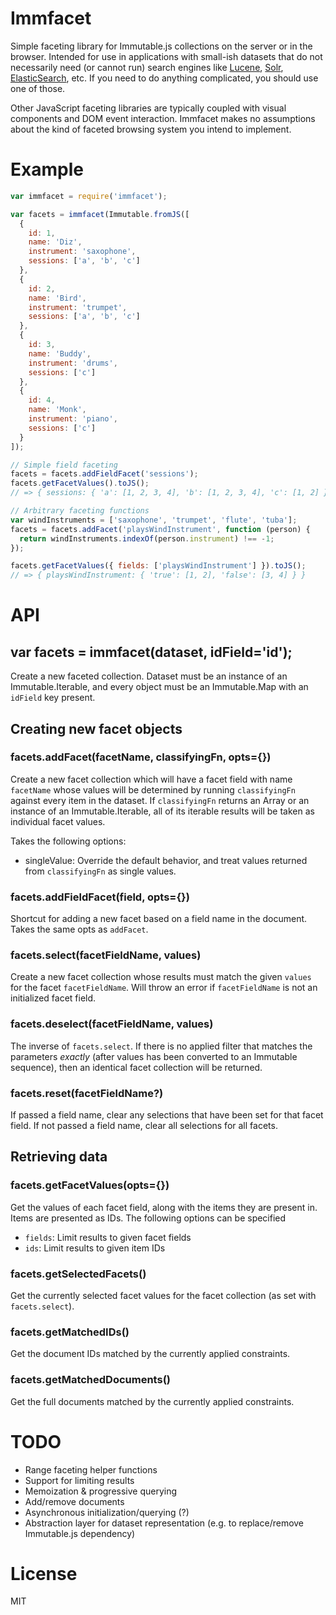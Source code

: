 # Immfacet
Simple faceting library for Immutable.js collections on the server or in the
browser. Intended for use in applications with small-ish datasets that do not
necessarily need (or cannot run) search engines like [Lucene][], [Solr][],
[ElasticSearch][], etc. If you need to do anything complicated, you should use
one of those.

Other JavaScript faceting libraries are typically coupled with visual components
and DOM event interaction. Immfacet makes no assumptions about the kind of
faceted browsing system you intend to implement.

[Lucene]: <http://lucene.apache.org/core/4_0_0/facet/org/apache/lucene/facet/doc-files/userguide.html>
[Solr]: <https://wiki.apache.org/solr/SimpleFacetParameters>
[ElasticSearch]: <https://www.elastic.co/guide/en/elasticsearch/reference/current/search-aggregations.html>

# Example
```js
var immfacet = require('immfacet');

var facets = immfacet(Immutable.fromJS([
  {
    id: 1,
    name: 'Diz',
    instrument: 'saxophone',
    sessions: ['a', 'b', 'c']
  },
  {
    id: 2,
    name: 'Bird',
    instrument: 'trumpet',
    sessions: ['a', 'b', 'c']
  },
  {
    id: 3,
    name: 'Buddy',
    instrument: 'drums',
    sessions: ['c']
  },
  {
    id: 4,
    name: 'Monk',
    instrument: 'piano',
    sessions: ['c']
  }
]);

// Simple field faceting
facets = facets.addFieldFacet('sessions');
facets.getFacetValues().toJS();
// => { sessions: { 'a': [1, 2, 3, 4], 'b': [1, 2, 3, 4], 'c': [1, 2] } }

// Arbitrary faceting functions
var windInstruments = ['saxophone', 'trumpet', 'flute', 'tuba'];
facets = facets.addFacet('playsWindInstrument', function (person) {
  return windInstruments.indexOf(person.instrument) !== -1;
});

facets.getFacetValues({ fields: ['playsWindInstrument'] }).toJS();
// => { playsWindInstrument: { 'true': [1, 2], 'false': [3, 4] } }
```

# API
## var facets = immfacet(dataset, idField='id');
Create a new faceted collection. Dataset must be an instance of an
Immutable.Iterable, and every object must be an Immutable.Map with an `idField`
key present.

## Creating new facet objects
### facets.addFacet(facetName, classifyingFn, opts={})
Create a new facet collection which will have a facet field with name
`facetName` whose values will be determined by running `classifyingFn`
against every item in the dataset. If `classifyingFn` returns an Array or an
instance of an Immutable.Iterable, all of its iterable results will be taken
as individual facet values.

Takes the following options:
  * singleValue: Override the default behavior, and treat values returned from
    `classifyingFn` as single values.

### facets.addFieldFacet(field, opts={})
Shortcut for adding a new facet based on a field name in the document. Takes
the same opts as `addFacet`.

### facets.select(facetFieldName, values)
Create a new facet collection whose results must match the given `values` for
the facet `facetFieldName`. Will throw an error if `facetFieldName` is not an
initialized facet field.

### facets.deselect(facetFieldName, values)
The inverse of `facets.select`. If there is no applied filter that matches the
parameters *exactly* (after values has been converted to an Immutable sequence),
then an identical facet collection will be returned.

### facets.reset(facetFieldName?)
If passed a field name, clear any selections that have been set for that facet
field. If not passed a field name, clear all selections for all facets.


## Retrieving data
### facets.getFacetValues(opts={})
Get the values of each facet field, along with the items they are present in.
Items are presented as IDs. The following options can be specified

  * `fields`: Limit results to given facet fields
  * `ids`: Limit results to given item IDs

### facets.getSelectedFacets()
Get the currently selected facet values for the facet collection (as set with
`facets.select`).

### facets.getMatchedIDs()
Get the document IDs matched by the currently applied constraints.

### facets.getMatchedDocuments()
Get the full documents matched by the currently applied constraints.

# TODO
  * Range faceting helper functions
  * Support for limiting results
  * Memoization & progressive querying
  * Add/remove documents
  * Asynchronous initialization/querying (?)
  * Abstraction layer for dataset representation (e.g. to replace/remove
    Immutable.js dependency)

# License
MIT
